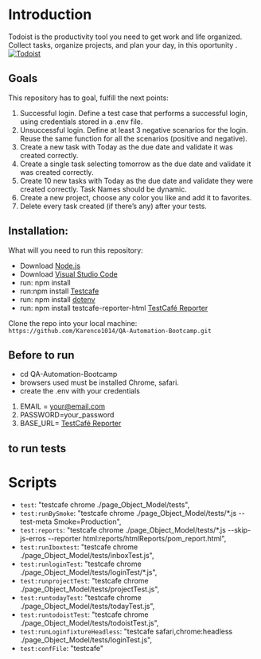 # Introduction

Todoist is the productivity tool you need to get work and life organized. Collect tasks, organize projects, and plan your day, in this oportunity .
[![Todoist](https://get.todoist.help/hc/article_attachments/360011665940/Web___Inbox.png "Todoist")](https://get.todoist.help/hc/article_attachments/360011665940/Web___Inbox.png "Todoist")

## Goals

This repository has to goal, fulfill the next points:

1. Successful login. Define a test case that performs a successful login, using credentials stored in a .env file.
2. Unsuccessful login. Define at least 3 negative scenarios for the login. Reuse the same function for all the scenarios (positive and negative).
3. Create a new task with Today as the due date and validate it was created correctly.
4. Create a single task selecting tomorrow as the due date and validate it was created correctly.
5. Create 10 new tasks with Today as the due date and validate they were created correctly. Task Names should be dynamic.
6. Create a new project, choose any color you like and add it to favorites.
7. Delete every task created (if there’s any) after your tests.

## Installation:

What will you need to run this repository:

- Download [Node.js](https://code.visualstudio.com "Visual Studio Code")
- Download [Visual Studio Code](https://code.visualstudio.com "Visual Studio Code")
- run: npm install
- run:npm install [Testcafe](https://testcafe.io "Testcafe")
- run: npm install [dotenv](https://testcafe.io/documentation/402802/recipes/configuration/access-environment-variables-in-tests "dotenv")
- run: npm install testcafe-reporter-html [TestCafé Reporter](https://www.npmjs.com/package/testcafe-reporter-html "JSON TestCafé Reporter")

Clone the repo into your local machine:
`https://github.com/Karenco1014/QA-Automation-Bootcamp.git`

## Before to run

- cd QA-Automation-Bootcamp
- browsers used must be installed Chrome, safari.
- create the .env with your credentials
1. EMAIL = your@email.com
2. PASSWORD=your_password
3. BASE_URL= [TestCafé Reporter]("https://todoist.com/")

## to run tests

# Scripts
   -  `test`: "testcafe chrome ./page_Object_Model/tests",
   -  `test:runBySmoke`: "testcafe chrome ./page_Object_Model/tests/*.js --test-meta Smoke=Production",
   -  `test:reports`: "testcafe chrome ./page_Object_Model/tests/*.js  --skip-js-erros --reporter html:reports/htmlReports/pom_report.html",
   -  `test:runIboxtest`: "testcafe chrome ./page_Object_Model/tests/inboxTest.js",
   -  `test:runloginTest`: "testcafe chrome ./page_Object_Model/tests/loginTest/*.js",
   -  `test:runprojectTest`: "testcafe chrome ./page_Object_Model/tests/projectTest.js",
   -  `test:runtodayTest`: "testcafe chrome ./page_Object_Model/tests/todayTest.js",
   -  `test:runtodoistTest`: "testcafe chrome ./page_Object_Model/tests/todoistTest.js",
   -  `test:runLoginfixtureHeadless`: "testcafe safari,chrome:headless ./page_Object_Model/tests/loginTest.js",
   -  `test:confFile`: "testcafe" 
